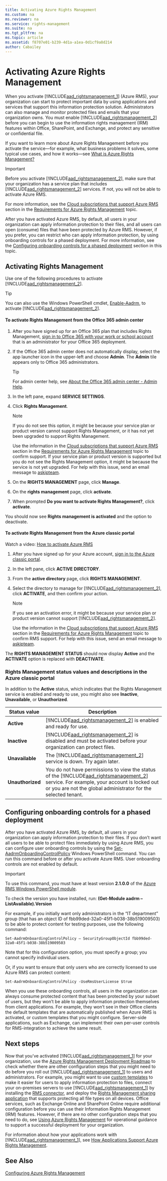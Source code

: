 ```yaml
---
title: Activating Azure Rights Management
ms.custom: na
ms.reviewer: na
ms.service: rights-management
ms.suite: na
ms.tgt_pltfrm: na
ms.topic: article
ms.assetid: f8707e01-b239-4d1a-a1ea-0d1cf9a8d214
author: Cabailey
---
```

# Activating Azure Rights Management
When you activate [!INCLUDE[aad_rightsmanagement_1](../Token/aad_rightsmanagement_1_md.md)] (Azure RMS), your organization can start to protect important data by using applications and services that support this information protection solution. Administrators can also manage and monitor protected files and emails that your organization owns. You must enable [!INCLUDE[aad_rightsmanagement_2](../Token/aad_rightsmanagement_2_md.md)] before you can begin to use the information rights management (IRM) features within Office, SharePoint, and Exchange, and protect any sensitive or confidential file.

If you want to learn more about Azure Rights Management before you activate the service—for example, what business problems it solves, some typical use cases, and how it works—see [What is Azure Rights Management?](../Topic/What-is-Azure-Rights-Management-.md)

> [!IMPORTANT]
> Before you activate [!INCLUDE[aad_rightsmanagement_2](../Token/aad_rightsmanagement_2_md.md)], make sure that your organization has a service plan that includes [!INCLUDE[aad_rightsmanagement_2](../Token/aad_rightsmanagement_2_md.md)] services. If not, you will not be able to activate Azure RMS.
> 
> For more information, see the [Cloud subscriptions that support Azure RMS](../Topic/Requirements-for-Azure-Rights-Management.md#BKMK_SupportedSubscriptions) section in the [Requirements for Azure Rights Management](../Topic/Requirements-for-Azure-Rights-Management.md) topic.

After you have activated Azure RMS, by default, all users in your organization can apply information protection to their files, and all users can open (consume) files that have been protected by Azure RMS. However, if you prefer, you can restrict who can apply information protection, by using onboarding controls for a phased deployment. For more information, see the [Configuring onboarding controls for a phased deployment](../Topic/Activating-Azure-Rights-Management.md#BKMK_OnboardingControls) section in this topic.

## Activating Rights Management
Use one of the following procedures to activate [!INCLUDE[aad_rightsmanagement_2](../Token/aad_rightsmanagement_2_md.md)].

> [!TIP]
> You can also use the Windows PowerShell cmdlet, [Enable-Aadrm](http://msdn.microsoft.com/library/windowsazure/dn629412.aspx), to activate [!INCLUDE[aad_rightsmanagement_2](../Token/aad_rightsmanagement_2_md.md)].

#### To activate Rights Management from the Office 365 admin center

1.  After you have signed up for an Office 365 plan that includes Rights Management, [sign in to Office 365 with your work or school account](https://portal.office.com/) that is an administrator for your Office 365 deployment.

2.  If the Office 365 admin center does not automatically display, select the app launcher icon in the upper-left and choose **Admin**. The **Admin** tile appears only to Office 365 administrators.

    > [!TIP]
    > For admin center help, see [About the Office 365 admin center - Admin Help](https://support.office.com/article/About-the-Office-365-admin-center-Admin-Help-58537702-d421-4d02-8141-e128e3703547).

3.  In the left pane, expand **SERVICE SETTINGS**.

4.  Click **Rights Management**.

    > [!NOTE]
    > If you do not see this option, it might be because your service plan or product version cannot support Rights Management, or it has not yet been upgraded to support Rights Management.
    > 
    > Use the information in the [Cloud subscriptions that support Azure RMS](../Topic/Requirements-for-Azure-Rights-Management.md#BKMK_SupportedSubscriptions) section in the [Requirements for Azure Rights Management](../Topic/Requirements-for-Azure-Rights-Management.md) topic to confirm support. If your service plan or product version is supported but you do not see the Rights Management option, it might be because the service is not yet upgraded. For help with this issue, send an email message to [askipteam](mailto:askipteam@microsoft.com?subject=I%20cannot%20activate%20RMS).

5.  On the **RIGHTS MANAGEMENT** page, click **Manage**.

6.  On the **rights management** page, click **activate**.

7.  When prompted **Do you want to activate Rights Management?**, click **activate**.

You should now see **Rights management is activated** and the option to deactivate.

#### To activate Rights Management from the Azure classic portal


Watch a video: [How to activate Azure RMS](https://channel9.msdn.com/Series/Pit-Stop-Enterprise-Mobility-Suite/Activate-Azure-RMS)

1.  After you have signed up for your Azure account, [sign in to the Azure classic portal](http://go.microsoft.com/fwlink/p/?LinkID=275081).

2.  In the left pane, click **ACTIVE DIRECTORY**.

3.  From the **active directory** page, click **RIGHTS MANAGEMENT**.

4.  Select the directory to manage for [!INCLUDE[aad_rightsmanagement_2](../Token/aad_rightsmanagement_2_md.md)], click **ACTIVATE**, and then confirm your action.

    > [!NOTE]
    > If you see an activation error, it might be because your service plan or product version cannot support [!INCLUDE[aad_rightsmanagement_2](../Token/aad_rightsmanagement_2_md.md)].
    > 
    > Use the information in the [Cloud subscriptions that support Azure RMS](../Topic/Requirements-for-Azure-Rights-Management.md#BKMK_SupportedSubscriptions) section in the [Requirements for Azure Rights Management](../Topic/Requirements-for-Azure-Rights-Management.md) topic to confirm RMS support. For help with this issue, send an email message to [askipteam](mailto:askipteam?subject=I%20cannot%20activate%20RMS).

The **RIGHTS MANAGEMENT STATUS** should now display **Active** and the **ACTIVATE** option is replaced with **DEACTIVATE**.

### Rights Management status values and descriptions in the Azure classic portal
In addition to the **Active** status, which indicates that the Rights Management service is enabled and ready to use, you might also see **Inactive**, **Unavailable**, or **Unauthorized**.

|Status value|Description|
|----------------|---------------|
|**Active**|[!INCLUDE[aad_rightsmanagement_2](../Token/aad_rightsmanagement_2_md.md)] is enabled and ready for use.|
|**Inactive**|[!INCLUDE[aad_rightsmanagement_2](../Token/aad_rightsmanagement_2_md.md)] is disabled and must be activated before your organization can protect files.|
|**Unavailable**|The [!INCLUDE[aad_rightsmanagement_2](../Token/aad_rightsmanagement_2_md.md)] service is down. Try again later.|
|**Unauthorized**|You do not have permissions to view the status of the [!INCLUDE[aad_rightsmanagement_2](../Token/aad_rightsmanagement_2_md.md)] service. For example, your account is locked out or you are not the global administrator for the selected tenant.|

## <a name="BKMK_OnboardingControls"></a>Configuring onboarding controls for a phased deployment
After you have activated Azure RMS, by default, all users in your organization can apply information protection to their files. If you don’t want all users to be able to protect files immediately by using Azure RMS, you can configure user onboarding controls by using the [Set-AadrmOnboardingControlPolicy](http://msdn.microsoft.com/library/azure/dn857521.aspx) Windows PowerShell command. You can run this command before or after you activate Azure RMS. User onboarding controls are not enabled by default.

> [!IMPORTANT]
> To use this command, you must have at least version **2.1.0.0** of the [Azure RMS Windows PowerShell module](http://go.microsoft.com/fwlink/?LinkId=257721).
> 
> To check the version you have installed, run: **(Get-Module aadrm –ListAvailable).Version**

For example, if you initially want only administrators in the “IT department” group (that has an object ID of fbb99ded-32a0-45f1-b038-38b519009503) to be able to protect content for testing purposes, use the following command:

```
Set-AadrmOnboardingControlPolicy – SecurityGroupObjectId fbb99ded-32a0-45f1-b038-38b519009503
```
Note that for this configuration option, you must specify a group; you cannot specify individual users.

Or, if you want to ensure that only users who are correctly licensed to use Azure RMS can protect content:

```
Set-AadrmOnboardingControlPolicy -UseRmsUserLicense $true
```
When you use these onboarding controls, all users in the organization can always consume protected content that has been protected by your subset of users, but they won’t be able to apply information protection themselves from client applications. For example, they won’t see in their Office clients the default templates that are automatically published when Azure RMS is activated, or custom templates that you might configure. Server-side applications, such as Exchange, can implement their own per-user controls for RMS-integration to achieve the same result.

## Next steps
Now that you’ve activated [!INCLUDE[aad_rightsmanagement_1](../Token/aad_rightsmanagement_1_md.md)] for your organization, use the [Azure Rights Management Deployment Roadmap](../Topic/Azure-Rights-Management-Deployment-Roadmap.md) to check whether there are other configuration steps that you might need to do before you roll out [!INCLUDE[aad_rightsmanagement_1](../Token/aad_rightsmanagement_1_md.md)] to users and administrators. For example, you might want to use [custom templates](http://technet.microsoft.com/library/dn642472.aspx) to make it easier for users to apply information protection to files, connect your on-premises servers to use [!INCLUDE[aad_rightsmanagement_1](../Token/aad_rightsmanagement_1_md.md)] by installing the [RMS connector](http://technet.microsoft.com/library/dn375964.aspx), and deploy the [Rights Management sharing application](http://technet.microsoft.com/library/jj585031.aspx) that supports protecting all file types on all devices. Office services,  such as Exchange Online and SharePoint Online require additional configuration before you can use their Information Rights Management (IRM) features. However, if there are no other configuration steps that you need to do, see [Using Azure Rights Management](../Topic/Using-Azure-Rights-Management.md) for operational guidance to support a successful deployment for your organization.

For information about how your applications work with [!INCLUDE[aad_rightsmanagement_1](../Token/aad_rightsmanagement_1_md.md)], see [How Applications Support Azure Rights Management](../Topic/How-Applications-Support-Azure-Rights-Management.md).

## See Also
[Configuring Azure Rights Management](../Topic/Configuring-Azure-Rights-Management.md)

